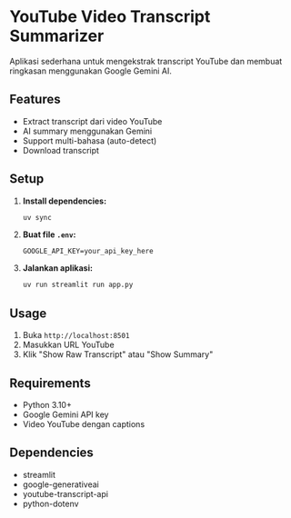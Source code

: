 # YouTube Video Transcript Summarizer

Aplikasi sederhana untuk mengekstrak transcript YouTube dan membuat ringkasan menggunakan Google Gemini AI.

## Features

- Extract transcript dari video YouTube
- AI summary menggunakan Gemini
- Support multi-bahasa (auto-detect)
- Download transcript

## Setup

1. **Install dependencies:**
   ```bash
   uv sync
   ```

2. **Buat file `.env`:**
   ```env
   GOOGLE_API_KEY=your_api_key_here
   ```

3. **Jalankan aplikasi:**
   ```bash
   uv run streamlit run app.py
   ```

## Usage

1. Buka `http://localhost:8501`
2. Masukkan URL YouTube
3. Klik "Show Raw Transcript" atau "Show Summary"

## Requirements

- Python 3.10+
- Google Gemini API key
- Video YouTube dengan captions

## Dependencies

- streamlit
- google-generativeai  
- youtube-transcript-api
- python-dotenv
